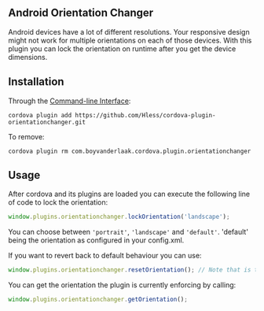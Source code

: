 ## Android Orientation Changer

Android devices have a lot of different resolutions. Your responsive design might not work for multiple orientations on each of those devices. With this plugin you can lock the orientation on runtime after you get the device dimensions. 

## Installation

Through the [Command-line Interface](http://cordova.apache.org/docs/en/3.0.0/guide_cli_index.md.html#The%20Command-line%20Interface):
```
cordova plugin add https://github.com/Hless/cordova-plugin-orientationchanger.git
```

To remove:
```
cordova plugin rm com.boyvanderlaak.cordova.plugin.orientationchanger
```

## Usage

After cordova and its plugins are loaded you can execute the following line of code to lock the orientation:
```javascript
window.plugins.orientationchanger.lockOrientation('landscape');
```
You can choose between `'portrait'`, `'landscape'` and `'default'`. 'default' being the orientation as configured in your config.xml. 

If you want to revert back to default behaviour you can use:
```javascript
window.plugins.orientationchanger.resetOrientation(); // Note that is the same as doing .lockOrientation('default')
```

You can get the orientation the plugin is currently enforcing by calling:
```javascript
window.plugins.orientationchanger.getOrientation();
```